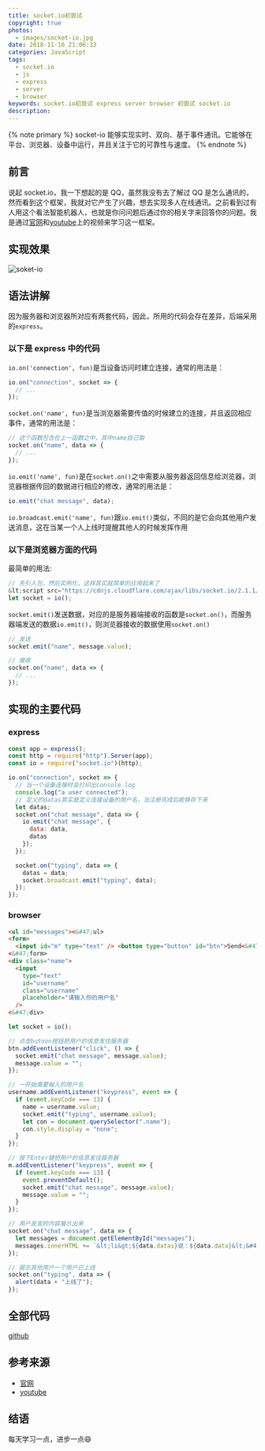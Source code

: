 ```yaml
---
title: socket.io初尝试
copyright: true
photos:
  - images/socket-io.jpg
date: 2018-11-16 21:06:33
categories: JavaScript
tags:
  - socket.io
  - js
  - express
  - server
  - browser
keywords: socket.io初尝试 express server browser 初尝试 socket.io
description:
---
```



{% note primary %}
socket-io 能够实现实时、双向、基于事件通讯。它能够在平台、浏览器、设备中运行，并且关注于它的可靠性与速度。
{% endnote %}

<!-- more -->

## 前言

说起 socket.io，我一下想起的是 QQ，虽然我没有去了解过 QQ 是怎么通讯的，然而看到这个框架，我就对它产生了兴趣，想去实现多人在线通讯。之前看到过有人用这个看法智能机器人，也就是你问问题后通过你的相关字来回答你的问题。我是通过[官网](https://socket.io/)和[youtube](https://www.youtube.com/watch?v=vQjiN8Qgs3c&list=PL4cUxeGkcC9i4V-_ZVwLmOusj8YAUhj_9&index=1)上的视频来学习这一框架。

## 实现效果

![soket-io](images/soket-io.gif)

## 语法讲解

因为服务器和浏览器所对应有两套代码，因此，所用的代码会存在差异，后端采用的`express`。

### 以下是 express 中的代码

`io.on('connection', fun)`是当设备访问时建立连接，通常的用法是：

```js js
io.on("connection", socket => {
  // ...
});
```

`socket.on('name', fun)`是当浏览器需要传值的时候建立的连接，并且返回相应事件，通常的用法是：

```js js
// 这个函数包含在上一函数之中，其中name自己取
socket.on("name", data => {
  // ...
});
```

`io.emit('name', fun)`是在`socket.on()`之中需要从服务器返回信息给浏览器，浏览器根据传回的数据进行相应的修改，通常的用法是：

```js js
io.emit("chat message", data);
```

`io.broadcast.emit('name', fun)`跟`io.emit()`类似，不同的是它会向其他用户发送消息，这在当某一个人上线时提醒其他人的时候发挥作用

### 以下是浏览器方面的代码

最简单的用法:

```js js
// 先引入包，然后实例化，这样其实就简单的应用起来了
&lt;script src="https://cdnjs.cloudflare.com/ajax/libs/socket.io/2.1.1/socket.io.dev.js" /&gt;;
let socket = io();
```

`socket.emit()`发送数据，对应的是服务器端接收的函数是`socket.on()`，而服务器端发送的数据`io.emit()`，则浏览器接收的数据使用`socket.on()`

```js js
// 发送
socket.emit("name", message.value);

// 接收
socket.on("name", data => {
  // ...
});
```

## 实现的主要代码

### express

```js js
const app = express();
const http = require("http").Server(app);
const io = require("socket.io")(http);

io.on("connection", socket => {
  // 当一个设备连接时会打印出console.log
  console.log("a user connected");
  // 定义的datas其实是定义连接设备的用户名，当注册完成后能够存下来
  let datas;
  socket.on("chat message", data => {
    io.emit("chat message", {
      data: data,
      datas
    });
  });

  socket.on("typing", data => {
    datas = data;
    socket.broadcast.emit("typing", data);
  });
});
```

### browser

```html html
<ul id="messages"><&#47;ul>
<form>
  <input id="m" type="text" /> <button type="button" id="btn">Send<&#47;button>
<&#47;form>
<div class="name">
  <input
    type="text"
    id="username"
    class="username"
    placeholder="请输入你的用户名"
  />
<&#47;div>
```

```js js
let socket = io();

// 点击butoon按钮把用户的信息发往服务器
btn.addEventListener("click", () => {
  socket.emit("chat message", message.value);
  message.value = "";
});

// 一开始需要输入的用户名
username.addEventListener("keypress", event => {
  if (event.keyCode === 13) {
    name = username.value;
    socket.emit("typing", username.value);
    let con = document.querySelector(".name");
    con.style.display = "none";
  }
});

// 按下Enter键把用户的信息发往服务器
m.addEventListener("keypress", event => {
  if (event.keyCode === 13) {
    event.preventDefault();
    socket.emit("chat message", message.value);
    message.value = "";
  }
});

// 用户发言的内容展示出来
socket.on("chat message", data => {
  let messages = document.getElementById("messages");
  messages.innerHTML += `&lt;li&gt;${data.datas}说：${data.data}&lt;&#47;li&gt;`;
});

// 提示其他用户一个用户已上线
socket.on("typing", data => {
  alert(data + "上线了");
});
```

## 全部代码

[github](https://github.com/zjgyb/js-study/tree/master/socket-io)

## 参考来源

- [官网](https://socket.io/)
- [youtube](https://www.youtube.com/watch?v=vQjiN8Qgs3c&list=PL4cUxeGkcC9i4V-_ZVwLmOusj8YAUhj_9&index=1)

## 结语

每天学习一点，进步一点:smile:
